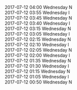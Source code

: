 2017-07-12 04:00 Wednesday  N  
2017-07-12 03:55 Wednesday  I  
2017-07-12 03:45 Wednesday  N  
2017-07-12 03:40 Wednesday  I  
2017-07-12 03:15 Wednesday  N  
2017-07-12 03:05 Wednesday  I  
2017-07-12 02:15 Wednesday  N  
2017-07-12 02:10 Wednesday  I  
2017-07-12 02:05 Wednesday  N  
2017-07-12 02:00 Wednesday  I  
2017-07-12 01:35 Wednesday  N  
2017-07-12 01:30 Wednesday  I  
2017-07-12 01:15 Wednesday  N  
2017-07-12 01:05 Wednesday  I  
2017-07-12 00:50 Wednesday  N  
